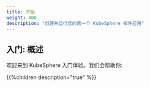 ```yaml
---
title: 开始
weight: 400
description: "创建并运行您的第一个 KubeSphere 插件应用"
---
```


## 入门: 概述

欢迎来到 KubeSphere 入门体验。我们会帮助你:

{{%children description="true" %}}